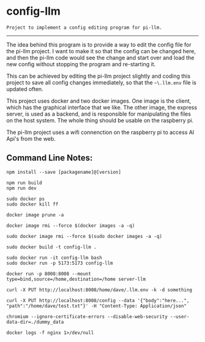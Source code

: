 # config-llm

`Project to implement a config editing program for pi-llm.`

---

The idea behind this program is to provide a way to edit the config file for the pi-llm project. I want to make it so that the config can be changed here, and then the pi-llm code would see the change and start over and load the new config without stopping the program and re-starting it.

This can be achieved by editing the pi-llm project slightly and coding this project to save all config changes immediately, so that the `~\.llm.env` file is updated often. 

This project uses docker and two docker images. One image is the client, which has the graphical interface that we like. The other image, the express server, is used as a backend, and is responsible for manipulating the files on the host system. The whole thing should be usable on the raspberry pi.

The pi-llm project uses a wifi connenction on the raspberry pi to access AI Api's from the web.


## Command Line Notes:

```
npm install --save [packagename]@[version]

npm run build
npm run dev 

sudo docker ps
sudo docker kill ff

docker image prune -a

docker image rmi --force $(docker images -a -q)

sudo docker image rmi --force $(sudo docker images -a -q)

sudo docker build -t config-llm .

sudo docker run -it config-llm bash
sudo docker run -p 5173:5173 config-llm

docker run -p 8008:8008 --mount type=bind,source=/home,destination=/home server-llm

curl -X PUT http://localhost:8008/home/dave/.llm.env -k -d something 

curl -X PUT http://localhost:8008/config --data '{"body":"here...", "path":"/home/dave/test.txt"}' -H "Content-Type: Application/json"

chromium --ignore-certificate-errors --disable-web-security --user-data-dir=./dummy_data

docker logs -f nginx 1>/dev/null

```
